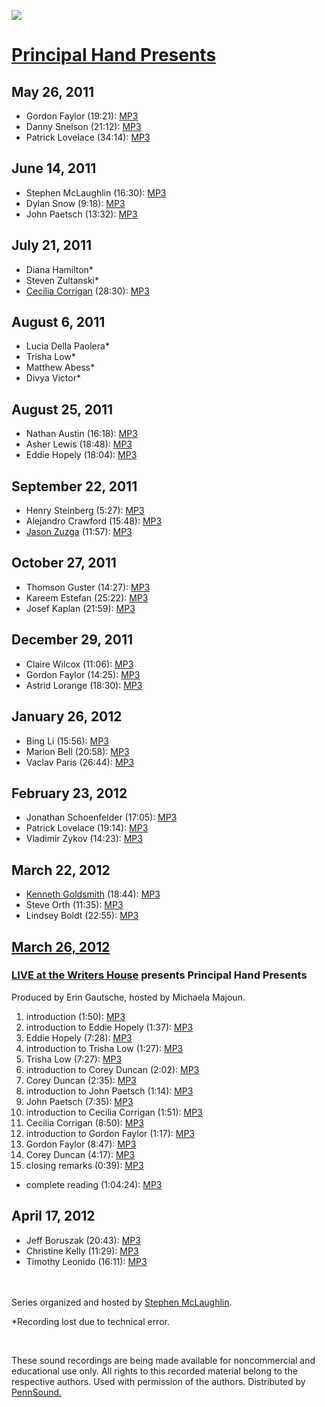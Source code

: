 ![](http://media.sas.upenn.edu/pennsound/groups/Principal-Hand-Presents/Principal-Hand.png)  

[Principal Hand Presents](http://principalhand.net/)
====================================================

May 26, 2011
------------

-   Gordon Faylor (19:21): [MP3](http://media.sas.upenn.edu/pennsound/groups/Principal-Hand-Presents/2011-05-26/PHP-01_01_Gordon-Faylor_5-26-2011.mp3)
-   Danny Snelson (21:12): [MP3](http://media.sas.upenn.edu/pennsound/groups/Principal-Hand-Presents/2011-05-26/PHP-01_02_Danny-Snelson_5-26-2011.mp3)
-   Patrick Lovelace (34:14): [MP3](http://media.sas.upenn.edu/pennsound/groups/Principal-Hand-Presents/2011-05-26/PHP-01_03_Patrick-Lovelace_5-26-2011.mp3)

June 14, 2011
-------------

-   Stephen McLaughlin (16:30): [MP3](http://media.sas.upenn.edu/pennsound/groups/Principal-Hand-Presents/2011-06-14/PHP-02_01_Stephen-McLaughlin_6-14-2011.mp3)
-   Dylan Snow (9:18): [MP3](http://media.sas.upenn.edu/pennsound/groups/Principal-Hand-Presents/2011-06-14/PHP-02_02_Dylan-Snow_6-14-2011.mp3)
-   John Paetsch (13:32): [MP3](http://media.sas.upenn.edu/pennsound/groups/Principal-Hand-Presents/2011-06-14/PHP-02_03_John-Paetsch_6-14-2011.mp3)

July 21, 2011
-------------

-   Diana Hamilton\*
-   Steven Zultanski\*
-   [Cecilia Corrigan](Corrigan.php) (28:30): [MP3](http://media.sas.upenn.edu/pennsound/groups/Principal-Hand-Presents/2011-07-21/PHP-03_03_Cecilia-Corrigan_7-21-2011.mp3)

August 6, 2011
--------------

-   Lucia Della Paolera\*
-   Trisha Low\*
-   Matthew Abess\*
-   Divya Victor\*

August 25, 2011
---------------

-   Nathan Austin (16:18): [MP3](http://media.sas.upenn.edu/pennsound/groups/Principal-Hand-Presents/2011-08-25/PHP-05_01_Nathan-Austin_8-25-2011.mp3)
-   Asher Lewis (18:48): [MP3](http://media.sas.upenn.edu/pennsound/groups/Principal-Hand-Presents/2011-08-25/PHP-05_02_Asher-Lewis_8-25-2011.mp3)
-   Eddie Hopely (18:04): [MP3](http://media.sas.upenn.edu/pennsound/groups/Principal-Hand-Presents/2011-08-25/PHP-05_03_Eddie-Hopely_8-25-2011.mp3)

September 22, 2011
------------------

-   Henry Steinberg (5:27): [MP3](http://media.sas.upenn.edu/pennsound/groups/Principal-Hand-Presents/2011-09-22/PHP-06_01_Henry-Steinberg_9-22-2011.mp3)
-   Alejandro Crawford (15:48): [MP3](http://media.sas.upenn.edu/pennsound/groups/Principal-Hand-Presents/2011-09-22/PHP-06_02_Alejandro-Crawford_9-22-2011.mp3)
-   [Jason Zuzga](http://writing.upenn.edu/pennsound/x/Zuzga.php) (11:57): [MP3](http://media.sas.upenn.edu/pennsound/groups/Principal-Hand-Presents/2011-09-22/PHP-06_03_Jason-Zuzga_9-22-2011.mp3)

October 27, 2011
----------------

-   Thomson Guster (14:27): [MP3](http://media.sas.upenn.edu/pennsound/groups/Principal-Hand-Presents/2011-10-27/PHP-07_01_Thomson-Guster_10-27-2011.mp3)
-   Kareem Estefan (25:22): [MP3](http://media.sas.upenn.edu/pennsound/groups/Principal-Hand-Presents/2011-10-27/PHP-07_02_Kareem-Estefan_10-27-2011.mp3)
-   Josef Kaplan (21:59): [MP3](http://media.sas.upenn.edu/pennsound/groups/Principal-Hand-Presents/2011-10-27/PHP-07_03_Josef-Kaplan_10-27-2011.mp3)

December 29, 2011
-----------------

-   Claire Wilcox (11:06): [MP3](http://media.sas.upenn.edu/pennsound/groups/Principal-Hand-Presents/2011-12-29/PHP-08_01_Claire-Wilcox_12-29-2011.mp3)
-   Gordon Faylor (14:25): [MP3](http://media.sas.upenn.edu/pennsound/groups/Principal-Hand-Presents/2011-12-29/PHP-08_02_Gordon-Faylor_12-29-2011.mp3)
-   Astrid Lorange (18:30): [MP3](http://media.sas.upenn.edu/pennsound/groups/Principal-Hand-Presents/2011-12-29/PHP-08_03_Astrid-Lorange_12-29-2011.mp3)

January 26, 2012
----------------

-   Bing Li (15:56): [MP3](http://media.sas.upenn.edu/pennsound/groups/Principal-Hand-Presents/2012-01-26/PHP-09_01_Bing-Li_1-26-2012.mp3)
-   Marion Bell (20:58): [MP3](http://media.sas.upenn.edu/pennsound/groups/Principal-Hand-Presents/2012-01-26/PHP-09_02_Marion-Bell_1-26-2012.mp3)
-   Vaclav Paris (26:44): [MP3](http://media.sas.upenn.edu/pennsound/groups/Principal-Hand-Presents/2012-01-26/PHP-09_03_Vaclav-Paris_1-26-2012.mp3)

February 23, 2012
-----------------

-   Jonathan Schoenfelder (17:05): [MP3](http://media.sas.upenn.edu/pennsound/groups/Principal-Hand-Presents/2012-02-23/PHP-10_01_Jonathan-Schoenfelder_2-23-2012.mp3)
-   Patrick Lovelace (19:14): [MP3](http://media.sas.upenn.edu/pennsound/groups/Principal-Hand-Presents/2012-02-23/PHP-10_02_Patrick-Lovelace_2-23-2012.mp3)
-   Vladimir Zykov (14:23): [MP3](http://media.sas.upenn.edu/pennsound/groups/Principal-Hand-Presents/2012-02-23/PHP-10_03_Vladimir-Zykov_2-23-2012.mp3)

March 22, 2012
--------------

-   [Kenneth Goldsmith](Goldsmith.html) (18:44): [MP3](http://media.sas.upenn.edu/pennsound/groups/Principal-Hand-Presents/2012-03-22/PHP-11_01_Kenneth-Goldsmith_3-22-2012.mp3)
-   Steve Orth (11:35): [MP3](http://media.sas.upenn.edu/pennsound/groups/Principal-Hand-Presents/2012-03-22/PHP-11_02_Steve-Orth_3-22-2012.mp3)
-   Lindsey Boldt (22:55): [MP3](http://media.sas.upenn.edu/pennsound/groups/Principal-Hand-Presents/2012-03-22/PHP-11_03_Lindsey-Boldt_3-22-2012.mp3)

[March 26, 2012](http://writing.upenn.edu/wh/calendar/0312.php#26)
------------------------------------------------------------------

### [LIVE at the Writers House](http://writing.upenn.edu/wh/involved/series/live/) presents Principal Hand Presents

Produced by Erin Gautsche, hosted by Michaela Majoun.

1.  introduction (1:50): [MP3](http://media.sas.upenn.edu/LiveKWH/2012/Live_KWH_94/Intro_LIVE_KWH-UPenn_3-26-2012.mp3)
2.  introduction to Eddie Hopely (1:37): [MP3](http://media.sas.upenn.edu/LiveKWH/2012/Live_KWH_94/Hopely-Eddie_Intro_LIVE_KWH-UPenn_3-26-2012.mp3)
3.  Eddie Hopely (7:28): [MP3](http://media.sas.upenn.edu/LiveKWH/2012/Live_KWH_94/Hopely-Eddie_Performance_LIVE_KWH-UPenn_3-26-2012.mp3)
4.  introduction to Trisha Low (1:27): [MP3](http://media.sas.upenn.edu/LiveKWH/2012/Live_KWH_94/Lowe-Trisha_intro_LIVE_KWH-UPenn_3-26-2012.mp3)
5.  Trisha Low (7:27): [MP3](http://media.sas.upenn.edu/LiveKWH/2012/Live_KWH_94/Lowe-Trisha_Performance_LIVE_KWH-UPenn_3-26-2012.mp3)
6.  introduction to Corey Duncan (2:02): [MP3](http://media.sas.upenn.edu/LiveKWH/2012/Live_KWH_94/Duncan-Corey_Intro_LIVE_KWH-UPenn_3-26-2012.mp3)
7.  Corey Duncan (2:35): [MP3](http://media.sas.upenn.edu/LiveKWH/2012/Live_KWH_94/Duncan-Corey_Performance_LIVE_KWH-UPenn_3-26-2012.mp3)
8.  introduction to John Paetsch (1:14): [MP3](http://media.sas.upenn.edu/LiveKWH/2012/Live_KWH_94/Paetsche-John_Intro_LIVE_KWH-UPenn_3-26-2012.mp3)
9.  John Paetsch (7:35): [MP3](http://media.sas.upenn.edu/LiveKWH/2012/Live_KWH_94/Paetsche-John_Performance_LIVE_KWH-UPenn_3-26-2012.mp3)
10. introduction to Cecilia Corrigan (1:51): [MP3](http://media.sas.upenn.edu/LiveKWH/2012/Live_KWH_94/Corrigan-Cecilia_Intro_LIVE_KWH-UPenn_3-26-2012.mp3)
11. Cecilia Corrigan (8:50): [MP3](http://media.sas.upenn.edu/LiveKWH/2012/Live_KWH_94/Corigan-Cecilia_Performance_Live_KWH-UPenn_3-26-12.mp3)
12. introduction to Gordon Faylor (1:17): [MP3](http://media.sas.upenn.edu/LiveKWH/2012/Live_KWH_94/Faylor-Gordon_Intro_LIVE_KWH-UPenn_3-26-2012.mp3)
13. Gordon Faylor (8:47): [MP3](http://media.sas.upenn.edu/LiveKWH/2012/Live_KWH_94/Faylor-Gordon_Performance_Live_KWH-UPenn_3-26-12.mp3)
14. Corey Duncan (4:17): [MP3](http://media.sas.upenn.edu/LiveKWH/2012/Live_KWH_94/Duncan-Corey_Performance2_LIVE_KWH-UPenn_3-26-2012.mp3)
15. closing remarks (0:39): [MP3](http://media.sas.upenn.edu/LiveKWH/2012/Live_KWH_94/Closing_LIVE_KWH-UPenn_3-26-2012.mp3)

-   complete reading (1:04:24): [MP3](http://media.sas.upenn.edu/LiveKWH/2012/Live_KWH_94/Live%20at%20the%20Writers%20House%20April%202012%201.mp3)

April 17, 2012
--------------

-   Jeff Boruszak (20:43): [MP3](http://media.sas.upenn.edu/pennsound/groups/Principal-Hand-Presents/2012-04-17/PHP-12_01_Jeffrey-Boruszak_4-17-2012.mp3)
-   Christine Kelly (11:29): [MP3](http://media.sas.upenn.edu/pennsound/groups/Principal-Hand-Presents/2012-04-17/PHP-12_02_Christine-Kelly_4-17-2012.mp3)
-   Timothy Leonido (16:11): [MP3](http://media.sas.upenn.edu/pennsound/groups/Principal-Hand-Presents/2012-04-17/PHP-12_03_Timothy-Leonido_4-17-2012.mp3)

   
   
Series organized and hosted by [Stephen McLaughlin](http://stephenmclaughlin.net).

  
\*Recording lost due to technical error.

 

These sound recordings are being made available
for noncommercial and educational use only. All rights to this
recorded material belong to the respective authors. Used with permission
of the authors. Distributed by
[PennSound.](../index.html)
